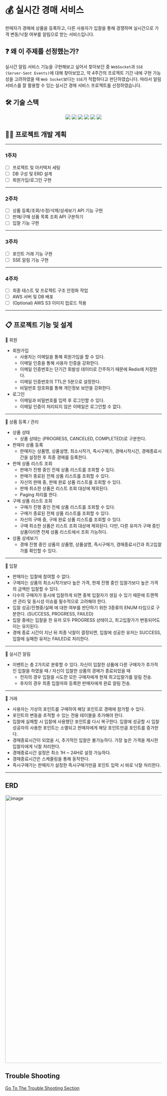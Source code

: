 # 💰 실시간 경매 서비스

판매자가 경매에 상품을 등록하고, 다른 사용자가 입찰을 통해 경쟁하며 실시간으로 가격 변동/낙찰 여부를 알림으로 받는 서비스입니다.


## ❓ 왜 이 주제를 선정했는가?
실시간 알림 서비스 기능을 구현해보고 싶어서 찾아보던 중 `WebSocket`과 `SSE (Server-Sent Events)`에 대해 찾아보았고, 약 4주간의 프로젝트 기간 내에 구현 가능성을 고려하였을 때 `Web Socket`보다는 `SSE`가 적합하다고 판단하였습니다.
따라서 알림 서비스를 잘 활용할 수 있는 실시간 경매 서비스 프로젝트를 선정하였습니다.

## 🛠️ 기술 스택
<div align=center> 
  <img src="https://img.shields.io/badge/java-007396?style=for-the-badge&logo=java&logoColor=white"> 
  <img src="https://img.shields.io/badge/spring-6DB33F?style=for-the-badge&logo=spring&logoColor=white"> 
  <img src="https://img.shields.io/badge/mysql-4479A1?style=for-the-badge&logo=mysql&logoColor=white"> 
  <img src="https://img.shields.io/badge/redis-DC382D?style=for-the-badge&logo=redis&logoColor=white"> 
  <img src="https://img.shields.io/badge/git-F05032?style=for-the-badge&logo=git&logoColor=white"> 
  <img src="https://img.shields.io/badge/aws_ec2-FF9900?style=for-the-badge&logo=amazonec2&logoColor=white"> 
</div>

## ✍🏻 프로젝트 개발 계획
- - -
### **1주차**
- [ ] 프로젝트 및 아키텍처 세팅
- [ ] DB 구성 및 ERD 설계
- [ ] 회원가입/로그인 구현

- - -
### **2주차**
- [ ] 상품 등록/조회/수정/삭제/상세보기 API 기능 구현
- [ ] 판매/구매 상품 목록 조회 API 구분하기
- [ ] 입찰 기능 구현

- - -
### **3주차**
- [ ] 포인트 거래 기능 구현
- [ ] SSE 알림 기능 구현

- - -
### **4주차**
- [ ] 최종 테스트 및 프로젝트 구조 안정화 작업
- [ ] AWS 서버 및 DB 배포
- [ ] (Optional) AWS S3 이미지 업로드 적용

- - -
## 📋 프로젝트 기능 및 설계
📌 회원
  - 회원가입
    - 사용자는 이메일을 통해 회원가입을 할 수 있다.
    - 이메일 인증을 통해 사용자 인증을 강화한다.
    - 이메일 인증번호는 단기간 휘발성 데이터로 간주하기 때문에 Redis에 저장한다.
    - 이메일 인증번호의 TTL은 5분으로 설정한다.
    - 비밀번호 암호화를 통해 개인정보 보안을 강화한다.
  - 로그인
    - 이메일과 비밀번호를 입력 후 로그인할 수 있다.
    - 이메일 인증이 처리되지 않은 이메일은 로그인할 수 없다.
    
---
📌 상품 등록 / 관리
  - 상품 상태
    - 상품 상태는 (PROGRESS, CANCELED, COMPLETED)로 구분한다.
  - 판매자 상품 등록
    - 판매자는 상품명, 상품설명, 최소시작가, 즉시구매가, 경매시작시간, 경매종료시간을 설정한 후 최종 경매를 등록한다.
  - 판매 상품 리스트 조회
    - 판매가 진행 중인 전체 상품 리스트를 조회할 수 있다.
    - 판매가 종료된 전체 상품 리스트를 조회할 수 있다.
    - 자신의 판매 중, 판매 완료 상품 리스트를 조회할 수 있다.
    - 판매 취소한 상품은 리스트 조회 대상에 제외된다.
    - Paging 처리를 한다.
  - 구매 상품 리스트 조회
    - 구매가 진행 중인 전체 상품 리스트를 조회할 수 있다.
    - 구매가 종료된 전체 상품 리스트를 조회할 수 있다.
    - 자신의 구매 중, 구매 완료 상품 리스트를 조회할 수 있다.
    - 구매 취소한 상품은 리스트 조회 대상에 제외된다. 다만, 다른 유저가 구매 중인 상품이라면 전체 상품 리스트에서 조회 가능하다.
  - 상품 상세보기
    - 경매 진행 중인 상품의 상품명, 상품설명, 즉시구매가, 경매종료시간과 최고입찰가를 확인할 수 있다.
---
📌 입찰
  - 판매자는 입찰에 참여할 수 없다.
  - 구매자는 상품의 최소시작가보다 높은 가격, 현재 진행 중인 입찰가보다 높은 가격의 금액만 입찰할 수 있다.
  - 다수의 구매자가 동시에 입찰하게 되면 중복 입찰자가 생길 수 있기 때문에 트랜잭션 관리 및 동시성 이슈를 필수적으로 고려해야 한다.
  - 입찰 성공/진행중/실패 에 대한 여부를 판단하기 위한 3종류의 ENUM 타입으로 구분한다. (SUCCESS, PROGRESS, FAILED)
  - 입찰 중에는 입찰을 한 유저 모두 PROGRESS 상태이고, 최고입찰가가 변동되어도 이는 유지된다.
  - 경매 종료 시간이 지난 뒤 최종 낙찰이 결정되면, 입찰에 성공한 유저는 SUCCESS, 입찰에 실패한 유저는 FAILED로 처리한다.
    
---
📌 실시간 알림
  - 이벤트는 총 2가지로 분류할 수 있다. 자신이 입찰한 상품에 다른 구매자가 추가적인 입찰을 하였을 때 / 자신이 입찰한 상품의 경매가 종료되었을 때
    - 전자의 경우 입찰을 시도한 모든 구매자에게 현재 최고입찰가를 알림 전송.
    - 후자의 경우 최종 입찰자와 등록한 판매자에게 완료 알림 전송.

---
📌 거래
  - 사용자는 가상의 포인트를 구매하여 해당 포인트로 경매에 참가할 수 있다.
  - 포인트의 변동을 추적할 수 있는 전용 테이블을 추가해야 한다.
  - 입찰에 실패할 시 입찰에 사용했던 포인트를 다시 복구한다. 입찰에 성공할 시 입찰 성공자의 사용한 포인트는 소멸되고 판매자에게 해당 포인트만큼 포인트를 증가한다.
  - 경매종료시간이 되었을 시, 추가적인 입찰은 불가능하다. 가장 높은 가격을 제시한 입찰자에게 낙찰 처리한다.
  - 경매종료시간 설정은 최소 1H ~ 24H로 설정 가능하다.
  - 경매종료시간은 스케줄링을 통해 동작한다.
  - 즉시구매가는 판매자가 설정한 즉시구매가만큼 포인트 입력 시 바로 낙찰 처리한다.
 
---

## ERD
<img width="1619" height="861" alt="image" src="https://github.com/user-attachments/assets/a30e201c-43d5-43d3-ad2a-66e24dbd9508" />




## Trouble Shooting
[Go To The Trouble Shooting Section](doc/TROUBLE_SHOOTING.md)

